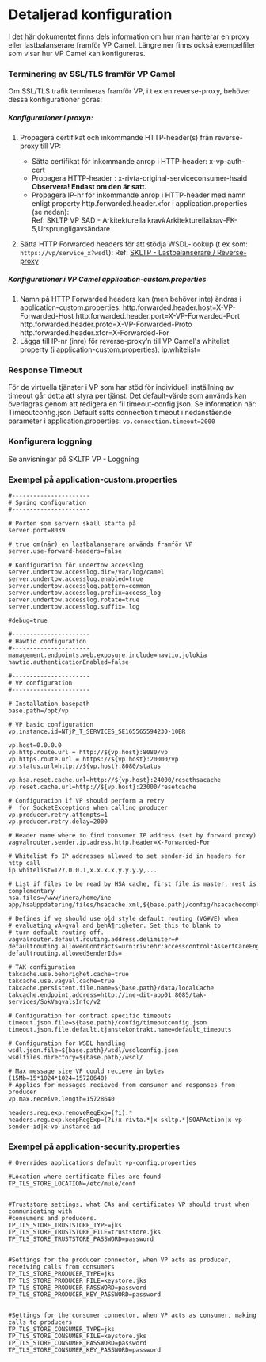 # Detaljerad konfiguration

I det här dokumentet finns dels information om hur man hanterar en proxy eller lastbalanserare framför VP Camel.
Längre ner finns också exempelfiler som visar hur VP Camel kan konfigureras.

### Terminering av SSL/TLS framför VP Camel

Om SSL/TLS trafik termineras framför VP, i t ex en reverse-proxy, behöver dessa konfigurationer göras:

##### Konfigurationer i proxyn:
 1. Propagera certifikat och inkommande HTTP-header(s) från reverse-proxy till VP:
    - Sätta certifikat för inkommande anrop i HTTP-header: x-vp-auth-cert
    - Propagera HTTP-header : x-rivta-original-serviceconsumer-hsaid   
    __Observera! Endast om den är satt.__
    - Propagera IP-nr för inkommande anrop i HTTP-header med namn enligt property http.forwarded.header.xfor i                 application.properties (se nedan):   
Ref: SKLTP VP SAD - Arkitekturella krav#Arkitekturellakrav-FK-5,Ursprungligavsändare

  2. Sätta HTTP Forwarded headers för att stödja WSDL-lookup (t ex som: `https://vp/service_x?wsdl`):
Ref: [SKLTP - Lastbalanserare / Reverse-proxy]

##### Konfigurationer i VP Camel application-custom.properties
 1. Namn på HTTP Forwarded headers kan (men behöver inte) ändras i application-custom.properties:
http.forwarded.header.host=X-VP-Forwarded-Host
http.forwarded.header.port=X-VP-Forwarded-Port
http.forwarded.header.proto=X-VP-Forwarded-Proto
http.forwarded.header.xfor=X-Forwarded-For
 2. Lägga till IP-nr (inre) för reverse-proxy’n till VP Camel's whitelist property (i application-custom.properties): 
ip.whitelist=<inre ip>


### Response Timeout
För de virtuella tjänster i VP som har stöd för individuell inställning av timeout går detta att styra per tjänst.
Det default-värde som används kan överlagras genom att redigera en fil timeout-config.json. Se information här: Timeoutconfig.json 
Default sätts connection timeout i nedanstående parameter i application.properties: 
`vp.connection.timeout=2000`

### Konfigurera loggning
Se anvisningar på SKLTP VP - Loggning 

### Exempel på application-custom.properties
```
#----------------------  
# Spring configuration
#----------------------  

# Porten som servern skall starta på
server.port=8039

# true om(när) en lastbalanserare används framför VP
server.use-forward-headers=false 

# Konfiguration för undertow accesslog
server.undertow.accesslog.dir=/var/log/camel
server.undertow.accesslog.enabled=true
server.undertow.accesslog.pattern=common
server.undertow.accesslog.prefix=access_log
server.undertow.accesslog.rotate=true
server.undertow.accesslog.suffix=.log

#debug=true

#----------------------  
# Hawtio configuration
#----------------------
management.endpoints.web.exposure.include=hawtio,jolokia
hawtio.authenticationEnabled=false

#----------------------  
# VP configuration
#----------------------

# Installation basepath
base.path=/opt/vp

# VP basic configuration
vp.instance.id=NTjP_T_SERVICES_SE165565594230-10BR

vp.host=0.0.0.0
vp.http.route.url = http://${vp.host}:8080/vp
vp.https.route.url = https://${vp.host}:20000/vp
vp.status.url=http://${vp.host}:8080/status

vp.hsa.reset.cache.url=http://${vp.host}:24000/resethsacache
vp.reset.cache.url=http://${vp.host}:23000/resetcache

# Configuration if VP should perform a retry 
#  for SocketExceptions when calling producer 
vp.producer.retry.attempts=1
vp.producer.retry.delay=2000

# Header name where to find consumer IP address (set by forward proxy)
vagvalrouter.sender.ip.adress.http.header=X-Forwarded-For

# Whitelist fo IP addresses allowed to set sender-id in headers for http call
ip.whitelist=127.0.0.1,x.x.x.x,y.y.y.y,...

# List if files to be read by HSA cache, first file is master, rest is complementary
hsa.files=/www/inera/home/ine-app/hsaUppdatering/files/hsacache.xml,${base.path}/config/hsacachecomplementary.xml

# Defines if we should use old style default routing (VG#VE) when
# evaluating vÃ¤gval and behÃ¶righeter. Set this to blank to
# turn default routing off.
vagvalrouter.default.routing.address.delimiter=#
defaultrouting.allowedContracts=urn:riv:ehr:accesscontrol:AssertCareEngagementResponder:1,urn:riv:insuranceprocess:healthreporting:ReceiveMedicalCertificateQuestionResponder:1,urn:riv:insuranceprocess:healthreporting:ReceiveMedicalCertificateAnswerResponder:1
defaultrouting.allowedSenderIds=

# TAK configuration
takcache.use.behorighet.cache=true
takcache.use.vagval.cache=true
takcache.persistent.file.name=${base.path}/data/localCache
takcache.endpoint.address=http://ine-dit-app01:8085/tak-services/SokVagvalsInfo/v2

# Configuration for contract specific timeouts
timeout.json.file=${base.path}/config/timeoutconfig.json
timeout.json.file.default.tjanstekontrakt.name=default_timeouts

# Configuration for WSDL handling
wsdl.json.file=${base.path}/wsdl/wsdlconfig.json
wsdlfiles.directory=${base.path}/wsdl/

# Max message size VP could recieve in bytes (15Mb=15*1024*1024=15728640)
# Applies for messages recieved from consumer and responses from producer
vp.max.receive.length=15728640

headers.reg.exp.removeRegExp=(?i).*
headers.reg.exp.keepRegExp=(?i)x-rivta.*|x-skltp.*|SOAPAction|x-vp-sender-id|x-vp-instance-id
```

### Exempel på application-security.properties
```
# Overrides applications default vp-config.properties
 
#Location where certificate files are found
TP_TLS_STORE_LOCATION=/etc/mule/conf
 
 
#Truststore settings, what CAs and certificates VP should trust when communicating with
#consumers and producers.
TP_TLS_STORE_TRUSTSTORE_TYPE=jks
TP_TLS_STORE_TRUSTSTORE_FILE=truststore.jks
TP_TLS_STORE_TRUSTSTORE_PASSWORD=password
 
 
#Settings for the producer connector, when VP acts as producer, receiving calls from consumers
TP_TLS_STORE_PRODUCER_TYPE=jks
TP_TLS_STORE_PRODUCER_FILE=keystore.jks
TP_TLS_STORE_PRODUCER_PASSWORD=password
TP_TLS_STORE_PRODUCER_KEY_PASSWORD=password
 
 
#Settings for the consumer connector, when VP acts as consumer, making calls to producers
TP_TLS_STORE_CONSUMER_TYPE=jks
TP_TLS_STORE_CONSUMER_FILE=keystore.jks
TP_TLS_STORE_CONSUMER_PASSWORD=password
TP_TLS_STORE_CONSUMER_KEY_PASSWORD=password
```

[//]: # (These are reference links used in the body of this note and get stripped out when the markdown processor does its job. There is no need to format nicely because it shouldn't be seen. Thanks SO - http://stackoverflow.com/questions/4823468/store-comments-in-markdown-syntax)


   [SKLTP - Lastbalanserare / Reverse-proxy]: <https://skl-tp.atlassian.net/wiki/spaces/SKLTP/pages/22773796/SKLTP+-+Lastbalanserare+Reverse-proxy>
   [git-repo-url]: <https://github.com/joemccann/dillinger.git>
   